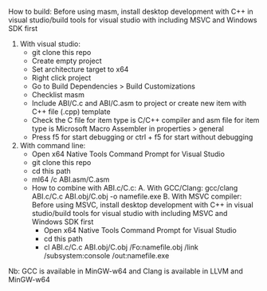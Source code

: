 How to build:
Before using masm, install desktop development with C++ in visual studio/build tools for visual studio with including MSVC and Windows SDK first
1. With visual studio:
   - git clone this repo
   - Create empty project
   - Set architecture target to x64
   - Right click project
   - Go to Build Dependencies > Build Customizations
   - Checklist masm
   - Include ABI/C.c and ABI/C.asm to project or create new item with C++ file (.cpp) template
   - Check the C file for item type is C/C++ compiler and asm file for item type is Microsoft Macro Assembler in properties > general
   - Press f5 for start debugging or ctrl + f5 for start without debugging
2. With command line:
   - Open x64 Native Tools Command Prompt for Visual Studio
   - git clone this repo
   - cd this path
   - ml64 /c ABI.asm/C.asm
   - How to combine with ABI.c/C.c:
    A. With GCC/Clang:
        gcc/clang ABI.c/C.c ABI.obj/C.obj -o namefile.exe
    B. With MSVC compiler:
        Before using MSVC, install desktop development with C++ in visual studio/build tools for visual studio with including MSVC and Windows SDK first
        * Open x64 Native Tools Command Prompt for Visual Studio
        * cd this path
        * cl ABI.c/C.c ABI.obj/C.obj /Fo:namefile.obj /link /subsystem:console /out:namefile.exe

Nb: GCC is available in MinGW-w64 and Clang is available in LLVM and MinGW-w64
